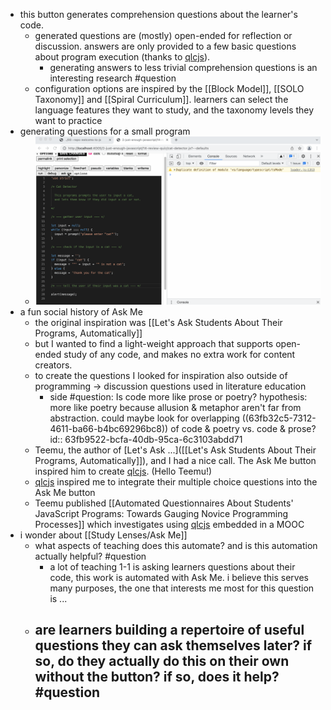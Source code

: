 - this button generates comprehension questions about the learner's code.
	- generated questions are (mostly) open-ended for reflection or discussion. answers are only provided to a few basic questions about program execution (thanks to [qlcjs](https://github.com/teemulehtinen/qlcjs)).
		- generating answers to less trivial comprehension questions is an interesting research #question
	- configuration options are inspired by the [[Block Model]], [[SOLO Taxonomy]] and [[Spiral Curriculum]].  learners can select the language features they want to study, and the taxonomy levels they want to practice
- generating questions for a small program
	- ![study-lenses-ask-me.gif](../assets/study-lenses-ask-me_1677434118772_0.gif)
- a fun social history of Ask Me
	- the original inspiration was [[Let's Ask Students About Their Programs, Automatically]]
	- but I wanted to find a light-weight approach that supports open-ended study of any code, and makes no extra work for content creators.
	- to create the questions I looked for inspiration also outside of programming -> discussion questions used in literature education
		- side #question: Is code more like prose or poetry?  hypothesis: more like poetry because allusion & metaphor aren't far from abstraction.  could maybe look for overlapping ((63fb32c5-7312-4611-ba66-b4bc69296bc8)) of code & poetry vs. code & prose?
		  id:: 63fb9522-bcfa-40db-95ca-6c3103abdd71
	- Teemu, the author of [Let's Ask ...]([[Let's Ask Students About Their Programs, Automatically]]), and I had a nice call. The Ask Me button inspired him to create [qlcjs](https://github.com/teemulehtinen/qlcjs). (Hello Teemu!)
	- [qlcjs](https://github.com/teemulehtinen/qlcjs) inspired me to integrate their multiple choice questions into the Ask Me button
	- Teemu published [[Automated Questionnaires About Students' JavaScript Programs: Towards Gauging Novice Programming Processes]] which investigates using [qlcjs](https://github.com/teemulehtinen/qlcjs) embedded in a MOOC
- i wonder about [[Study Lenses/Ask Me]]
	- what aspects of teaching does this automate? and is this automation actually helpful? #question
		- a lot of teaching 1-1 is asking learners questions about their code, this work is automated with Ask Me.  i believe this serves many purposes, the one that interests me most for this question is ...
	- are learners building a repertoire of useful questions they can ask themselves later? if so, do they actually do this on their own without the button? if so, does it help? #question
		-